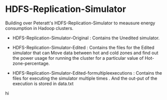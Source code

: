 HDFS-Replication-Simulator
===========================
Building over Peteratt's HDFS-Replication-Simulator to meausure energy consumption in Hadoop clusters.  
  
- HDFS-Replication-Simulator-Original : Contains the Unedited simulator.  
  
- HDFS-Replication-Simulator-Edited   : Contains the files for the Edited simulator that can Move data between hot and cold zones and find out the power usage for running the cluster for a particular value of Hot-zone-percentage.  
  
- HDFS-Replication-Simulator-Edited-formultipleexecutions : Contains the files for executing the simulator multiple times . And the out-put of the execution is stored in data.txt  
  
  
hi



